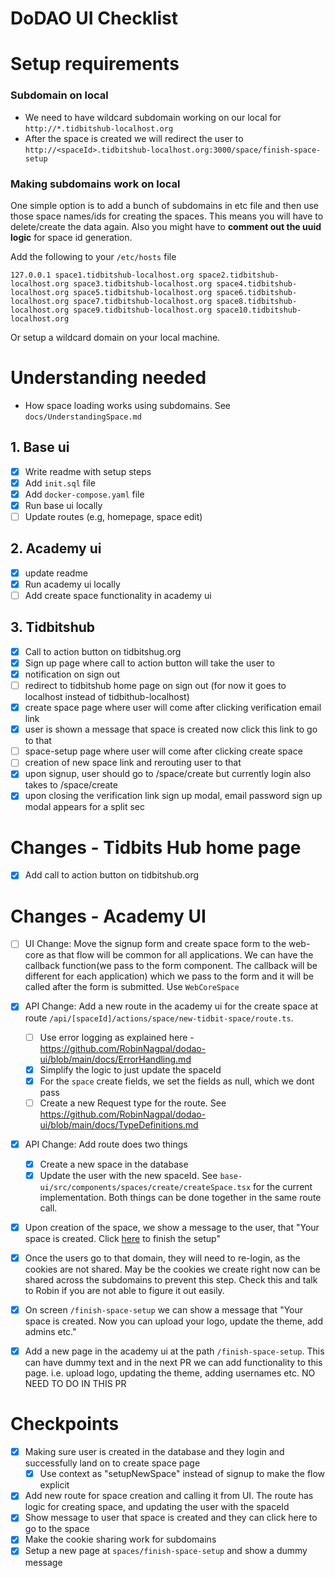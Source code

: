 # DoDAO UI Checklist

# Setup requirements

### Subdomain on local

- We need to have wildcard subdomain working on our local for `http://*.tidbitshub-localhost.org`
- After the space is created we will redirect the user to `http://<spaceId>.tidbitshub-localhost.org:3000/space/finish-space-setup`

### Making subdomains work on local

One simple option is to add a bunch of subdomains in etc file and then use those space names/ids for creating the spaces.
This means you will have to delete/create the data again. Also you might have to **comment out the uuid logic** for space id generation.

Add the following to your `/etc/hosts` file

```
127.0.0.1 space1.tidbitshub-localhost.org space2.tidbitshub-localhost.org space3.tidbitshub-localhost.org space4.tidbitshub-localhost.org space5.tidbitshub-localhost.org space6.tidbitshub-localhost.org space7.tidbitshub-localhost.org space8.tidbitshub-localhost.org space9.tidbitshub-localhost.org space10.tidbitshub-localhost.org
```

Or setup a wildcard domain on your local machine.

# Understanding needed

- How space loading works using subdomains. See `docs/UnderstandingSpace.md`

## 1. Base ui

- [x] Write readme with setup steps
- [x] Add `init.sql` file
- [x] Add `docker-compose.yaml` file
- [x] Run base ui locally
- [ ] Update routes (e.g, homepage, space edit)

## 2. Academy ui

- [x] update readme
- [x] Run academy ui locally
- [ ] Add create space functionality in academy ui

## 3. Tidbitshub

- [x] Call to action button on tidbitshug.org
- [x] Sign up page where call to action button will take the user to
- [x] notification on sign out
- [ ] redirect to tidbitshub home page on sign out (for now it goes to localhost instead of tidbithub-localhost)
- [x] create space page where user will come after clicking verification email link
- [x] user is shown a message that space is created now click this link to go to that
- [ ] space-setup page where user will come after clicking create space
- [ ] creation of new space link and rerouting user to that
- [x] upon signup, user should go to /space/create but currently login also takes to /space/create
- [x] upon closing the verification link sign up modal, email password sign up modal appears for a split sec

# Changes - Tidbits Hub home page

- [x] Add call to action button on tidbitshub.org

# Changes - Academy UI

- [ ] UI Change: Move the signup form and create space form to the web-core as that flow will be common for all applications.
      We can have the callback function(we pass to the form component. The callback will be different for each application)
      which we pass to the form and it will be called after the form is submitted. Use `WebCoreSpace`
- [x] API Change: Add a new route in the academy ui for the create space at route `/api/[spaceId]/actions/space/new-tidbit-space/route.ts`.
  - [ ] Use error logging as explained here - https://github.com/RobinNagpal/dodao-ui/blob/main/docs/ErrorHandling.md
  - [x] Simplify the logic to just update the spaceId
  - [x] For the `space` create fields, we set the fields as null, which we dont pass
  - [ ] Create a new Request type for the route. See https://github.com/RobinNagpal/dodao-ui/blob/main/docs/TypeDefinitions.md
- [x] API Change: Add route does two things

  - [x] Create a new space in the database
  - [x] Update the user with the new spaceId. See `base-ui/src/components/spaces/create/createSpace.tsx` for the
        current implementation. Both things can be done together in the same route call.

- [x] Upon creation of the space, we show a message to the user, that "Your space is created. Click [here](http://<spaceId>.tidbitshub-localhost.org:3000/spaces/finish-space-setup) to finish the setup"
- [x] Once the users go to that domain, they will need to re-login, as the cookies are not shared. May be the cookies we create right now can be shared across the subdomains to prevent this
      step. Check this and talk to Robin if you are not able to figure it out easily.
- [x] On screen `/finish-space-setup` we can show a message that "Your space is created. Now you can upload your logo, update the theme, add admins etc."
- [x] Add a new page in the academy ui at the path `/finish-space-setup`. This can have dummy text and in the next PR we
      can add functionality to this page. i.e. upload logo, updating the theme, adding usernames etc. NO NEED TO DO IN THIS PR

# Checkpoints

- [x] Making sure user is created in the database and they login and successfully land on to create space page
  - [x] Use context as "setupNewSpace" instead of signup to make the flow explicit
- [x] Add new route for space creation and calling it from UI. The route has logic for creating space, and updating the user with the spaceId
- [x] Show message to user that space is created and they can click here to go to the space
- [x] Make the cookie sharing work for subdomains
- [x] Setup a new page at `spaces/finish-space-setup` and show a dummy message
